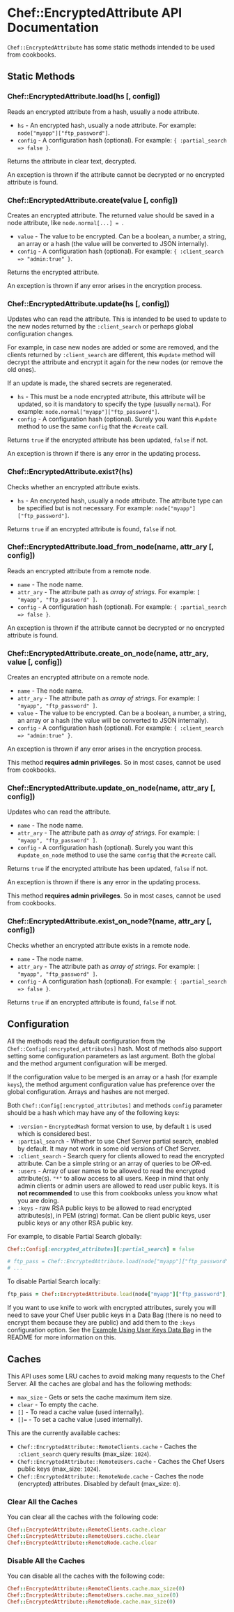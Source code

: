 # Chef::EncryptedAttribute API Documentation

`Chef::EncryptedAttribute` has some static methods intended to be used from cookbooks.

## Static Methods

### Chef::EncryptedAttribute.load(hs [, config])

Reads an encrypted attribute from a hash, usually a node attribute.

* `hs` - An encrypted hash, usually a node attribute. For example: `node["myapp"]["ftp_password"]`.
* `config` - A configuration hash (optional). For example: `{ :partial_search => false }`.

Returns the attribute in clear text, decrypted.

An exception is thrown if the attribute cannot be decrypted or no encrypted attribute is found.

### Chef::EncryptedAttribute.create(value [, config])

Creates an encrypted attribute. The returned value should be saved in a node attribute, like `node.normal[...] = `.

* `value` - The value to be encrypted. Can be a boolean, a number, a string, an array or a hash (the value will be converted to JSON internally).
* `config` - A configuration hash (optional). For example: `{ :client_search => "admin:true" }`.

Returns the encrypted attribute.

An exception is thrown if any error arises in the encryption process.

### Chef::EncryptedAttribute.update(hs [, config])

Updates who can read the attribute. This is intended to be used to update to the new nodes returned by the `:client_search` or perhaps global configuration changes.

For example, in case new nodes are added or some are removed, and the clients returned by `:client_search` are different, this `#update` method will decrypt the attribute and encrypt it again for the new nodes (or remove the old ones).

If an update is made, the shared secrets are regenerated.

* `hs` - This must be a node encrypted attribute, this attribute will be updated, so it is mandatory to specify the type (usually `normal`). For example: `node.normal["myapp"]["ftp_password"]`.
* `config` - A configuration hash (optional). Surely you want this `#update` method to use the same `config` that the `#create` call.

Returns `true` if the encrypted attribute has been updated, `false` if not.

An exception is thrown if there is any error in the updating process.

### Chef::EncryptedAttribute.exist?(hs)

Checks whether an encrypted attribute exists.

* `hs` - An encrypted hash, usually a node attribute. The attribute type can be specified but is not necessary. For example: `node["myapp"]["ftp_password"]`.

Returns `true` if an encrypted attribute is found, `false` if not.

### Chef::EncryptedAttribute.load_from_node(name, attr_ary [, config])

Reads an encrypted attribute from a remote node.

* `name` - The node name.
* `attr_ary` - The attribute path as *array of strings*. For example: `[ "myapp", "ftp_password" ]`.
* `config` - A configuration hash (optional). For example: `{ :partial_search => false }`.

An exception is thrown if the attribute cannot be decrypted or no encrypted attribute is found.

### Chef::EncryptedAttribute.create_on_node(name, attr_ary, value [, config])

Creates an encrypted attribute on a remote node.

* `name` - The node name.
* `attr_ary` - The attribute path as *array of strings*. For example: `[ "myapp", "ftp_password" ]`.
* `value` - The value to be encrypted. Can be a boolean, a number, a string, an array or a hash (the value will be converted to JSON internally).
* `config` - A configuration hash (optional). For example: `{ :client_search => "admin:true" }`.

An exception is thrown if any error arises in the encryption process.

This method **requires admin privileges**. So in most cases, cannot be used from cookbooks.

### Chef::EncryptedAttribute.update_on_node(name, attr_ary [, config])

Updates who can read the attribute.

* `name` - The node name.
* `attr_ary` - The attribute path as *array of strings*. For example: `[ "myapp", "ftp_password" ]`.
* `config` - A configuration hash (optional). Surely you want this `#update_on_node` method to use the same `config` that the `#create` call.

Returns `true` if the encrypted attribute has been updated, `false` if not.

An exception is thrown if there is any error in the updating process.

This method **requires admin privileges**. So in most cases, cannot be used from cookbooks.

### Chef::EncryptedAttribute.exist_on_node?(name, attr_ary [, config])

Checks whether an encrypted attribute exists in a remote node.

* `name` - The node name.
* `attr_ary` - The attribute path as *array of strings*. For example: `[ "myapp", "ftp_password" ]`.
* `config` - A configuration hash (optional). For example: `{ :partial_search => false }`.

Returns `true` if an encrypted attribute is found, `false` if not.

## Configuration

All the methods read the default configuration from the `Chef::Config[:encrypted_attributes]` hash. Most of methods also support setting some configuration parameters as last argument. Both the global and the method argument configuration will be merged.

If the configuration value to be merged is an array or a hash (for example `keys`), the method argument configuration value has preference over the global configuration. Arrays and hashes are not merged.

Both `Chef::Config[:encrypted_attributes]` and methods `config` parameter should be a hash which may have any of the following keys:

* `:version` - `EncryptedMash` format version to use, by default `1` is used which is considered best.
* `:partial_search` - Whether to use Chef Server partial search, enabled by default. It may not work in some old versions of Chef Server.
* `:client_search` - Search query for clients allowed to read the encrypted attribute. Can be a simple string or an array of queries to be *OR*-ed.
* `:users` - Array of user names to be allowed to read the encrypted attribute(s). `"*"` to allow access to all users. Keep in mind that only admin clients or admin users are allowed to read user public keys. It is **not recommended** to use this from cookbooks unless you know what you are doing.
* `:keys` - raw RSA public keys to be allowed to read encrypted attributes(s), in PEM (string) format. Can be client public keys, user public keys or any other RSA public key.

For example, to disable Partial Search globally:

```ruby
Chef::Config[:encrypted_attributes][:partial_search] = false

# ftp_pass = Chef::EncryptedAttribute.load(node["myapp"]["ftp_password"])
# ...
```

To disable Partial Search locally:

```ruby
ftp_pass = Chef::EncryptedAttribute.load(node["myapp"]["ftp_password"], { :partial_search => false })
```

If you want to use knife to work with encrypted attributes, surely you will need to save your Chef User public keys in a Data Bag (there is no need to encrypt them because they are public) and add them to the `:keys` configuration option. See the [Example Using User Keys Data Bag](README.md#example-using-user-keys-data-bag) in the README for more information on this.

## Caches

This API uses some LRU caches to avoid making many requests to the Chef Server. All the caches are global and has the following methods:

* `max_size` - Gets or sets the cache maximum item size.
* `clear` - To empty the cache.
* `[]` - To read a cache value (used internally).
* `[]=` - To set a cache value (used internally).

This are the currently available caches:

* `Chef::EncryptedAttribute::RemoteClients.cache` - Caches the `:client_search` query results (max_size: `1024`).
* `Chef::EncryptedAttribute::RemoteUsers.cache` - Caches the Chef Users public keys (max_size: `1024`).
* `Chef::EncryptedAttribute::RemoteNode.cache` - Caches the node (encrypted) attributes. Disabled by default (max_size: `0`).

### Clear All the Caches

You can clear all the caches with the following code:

```ruby
Chef::EncryptedAttribute::RemoteClients.cache.clear
Chef::EncryptedAttribute::RemoteUsers.cache.clear
Chef::EncryptedAttribute::RemoteNode.cache.clear
```

### Disable All the Caches

You can disable all the caches with the following code:

```ruby
Chef::EncryptedAttribute::RemoteClients.cache.max_size(0)
Chef::EncryptedAttribute::RemoteUsers.cache.max_size(0)
Chef::EncryptedAttribute::RemoteNode.cache.max_size(0)
```
